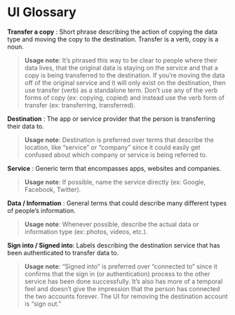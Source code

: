 # UI Glossary

**Transfer a copy** : Short phrase describing the action of copying the data type and moving the copy to the destination. Transfer is a verb, copy is a noun. 
> **Usage note**: It’s phrased this way to be clear to people where their data lives, that the original data is staying on the service and that a copy is being transferred to the destination. If you’re moving the data off of the original service and it will only exist on the destination, then use transfer (verb) as a standalone term. Don’t use any of the verb forms of copy (ex: copying, copied) and instead use the verb form of transfer (ex: transferring, transferred).

**Destination** : The app or service provider that the person is transferring their data to. 
> **Usage note**: Destination is preferred over terms that describe the location, like “service” or “company” since it could easily get confused about which company or service is being referred to.

**Service** : Generic term that encompasses apps, websites and companies. 
> **Usage note**: If possible, name the service directly (ex: Google, Facebook, Twitter).

**Data / Information** : General terms that could describe many different types of people’s information. 
> **Usage note**: Whenever possible, describe the actual data or information type (ex: photos, videos, etc.).

**Sign into / Signed into**: Labels describing the destination service that has been authenticated to transfer data to.
>	**Usage note**: “Signed into” is preferred over “connected to” since it confirms that the sign in (or authentication) process to the other service has been done successfully. It’s also has more of a temporal feel and doesn’t give the impression that the person has connected the two accounts forever. The UI for removing the destination account is “sign out.”
